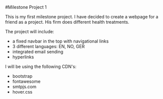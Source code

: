#Milestone Project 1

This is my first milestone project. I have decided to create a webpage for a friend as a project. His firm does different health treatments.

The project will include:
* a fixed navbar in the top with navigational links
* 3 different languages: EN, NO, GER
* integrated email sending
* hyperlinks

I will be using the following CDN's:
- bootstrap
- fontawesome
- smtpjs.com
- hover.css